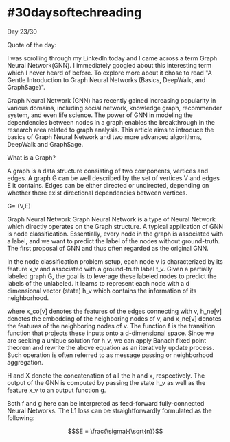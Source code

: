# #30daysoftechreading

Day 23/30

Quote of the day:

I was scrolling through my LinkedIn today and I came across a term Graph Neural Network(GNN). I immediately googled about this interesting term which I never heard of before. To explore more about it chose to read "A Gentle Introduction to Graph Neural Networks (Basics, DeepWalk, and GraphSage)".

Graph Neural Network (GNN) has recently gained increasing popularity in various domains, including social network, knowledge graph, recommender system, and even life science. The power of GNN in modeling the dependencies between nodes in a graph enables the breakthrough in the research area related to graph analysis. This article aims to introduce the basics of Graph Neural Network and two more advanced algorithms, DeepWalk and GraphSage.

What is a Graph?

A graph is a data structure consisting of two components, vertices and edges. A graph G can be well described by the set of vertices V and edges E it contains. Edges can be either directed or undirected, depending on whether there exist directional dependencies between vertices.

G= (V,E)

Graph Neural Network
Graph Neural Network is a type of Neural Network which directly operates on the Graph structure. A typical application of GNN is node classification. Essentially, every node in the graph is associated with a label, and we want to predict the label of the nodes without ground-truth. The first proposal of GNN and thus often regarded as the original GNN.

In the node classification problem setup, each node v is characterized by its feature x_v and associated with a ground-truth label t_v. Given a partially labeled graph G, the goal is to leverage these labeled nodes to predict the labels of the unlabeled. It learns to represent each node with a d dimensional vector (state) h_v which contains the information of its neighborhood.


where x_co[v] denotes the features of the edges connecting with v, h_ne[v] denotes the embedding of the neighboring nodes of v, and x_ne[v] denotes the features of the neighboring nodes of v. The function f is the transition function that projects these inputs onto a d-dimensional space. Since we are seeking a unique solution for h_v, we can apply Banach fixed point theorem and rewrite the above equation as an iteratively update process. Such operation is often referred to as message passing or neighborhood aggregation.


H and X denote the concatenation of all the h and x, respectively.
The output of the GNN is computed by passing the state h_v as well as the feature x_v to an output function g.


Both f and g here can be interpreted as feed-forward fully-connected Neural Networks. The L1 loss can be straightforwardly formulated as the following:

```math
SE = \frac{\sigma}{\sqrt{n}}
```
